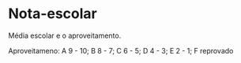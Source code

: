 # Nota-escolar
Média escolar e o aproveitamento.

Aproveitameno:
A 9 - 10;
B	8 - 7;
C	6 - 5;
D	4 - 3;
E	2 - 1;
F	reprovado
